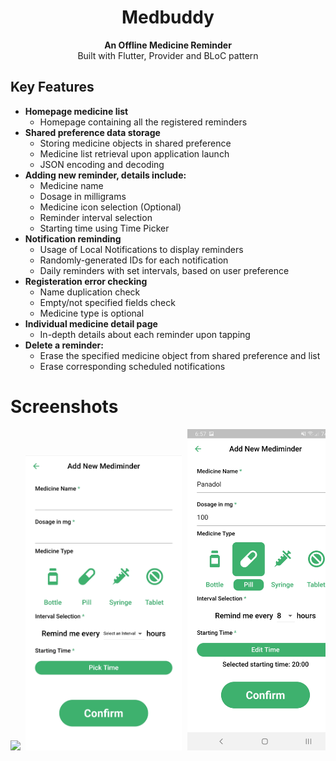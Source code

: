<h1 align="center">Medbuddy</h1>

<div align="center">
  <strong>An Offline Medicine Reminder</strong>
</div>

<div align="center">
  Built with Flutter, Provider and BLoC pattern
</div>

## Key Features
* __Homepage medicine list__ 
  * Homepage containing all the registered reminders
* __Shared preference data storage__ 
  * Storing medicine objects in shared preference
  * Medicine list retrieval upon application launch
  * JSON encoding and decoding
* __Adding new reminder, details include:__ 
  * Medicine name
  * Dosage in milligrams
  * Medicine icon selection (Optional)
  * Reminder interval selection
  * Starting time using Time Picker
* __Notification reminding__
  * Usage of Local Notifications to display reminders
  * Randomly-generated IDs for each notification
  * Daily reminders with set intervals, based on user preference
* __Registeration error checking__ 
  * Name duplication check
  * Empty/not specified fields check
  * Medicine type is optional
* __Individual medicine detail page__ 
  * In-depth details about each reminder upon tapping
* __Delete a reminder:__ 
  * Erase the specified medicine object from shared preference and list
  * Erase corresponding scheduled notifications 


# Screenshots
<pre>
<img src="assets/screensassets/hots/7.jpg" width="250"> <img src="assets/screenshots/2.jpg" width="250"> <img src="assets/screenshots/3.jpg" width="250"> <img src="assets/screenshots/4.jpg" width="250"> <img src="assets/screenshots/5.jpg" width="250"> <img src="assets/screenshots/6.jpg" width="250"> <img src="assets/screenshots/1.jpg" width="250"> <img src="assets/screenshots/8.jpg" width="250">  

</pre>